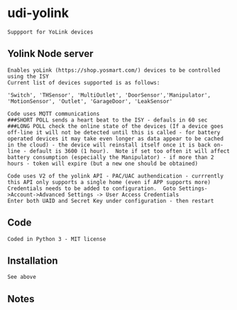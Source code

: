 # udi-yolink
    Suppport for YoLink devices 
    
## Yolink Node server
    Enables yoLink (https://shop.yosmart.com/) devices to be controlled using the ISY
    Current list of devices supported is as follows:
    
    'Switch', 'THSensor', 'MultiOutlet', 'DoorSensor','Manipulator', 'MotionSensor', 'Outlet', 'GarageDoor', 'LeakSensor'
    
    Code uses MQTT communications
    ###SHORT POLL sends a heart beat to the ISY - defauls in 60 sec
    ###LONG POLL check the online state of the devices (If a device goes off-line it will not be detected until this is called - for battery operated devices it may take even longer as data appear to be cached in the cloud) - the device will reinstall itself once it is back on-line - default is 3600 (1 hour).  Note if set too often it will affect battery consumption (especially the Manipulator) - if more than 2 hours - token will expire (but a new one should be obtained)

    Code uses V2 of the yolink API - PAC/UAC authendication - currrently this API only supports a single home (even if APP supports more)
    Credentials needs to be added to configuration.  Goto Settings->Account->Advanced Settings -> User Access Credentials 
    Enter both UAID and Secret Key under configuration - then restart 

## Code
    Coded in Python 3 - MIT license 

## Installation
    See above

## Notes 

